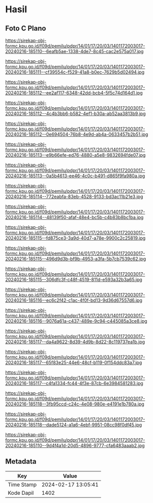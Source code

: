 # Hasil

## Foto C Plano

https://sirekap-obj-formc.kpu.go.id/f09d/pemilu/pdpr/14/01/17/20/03/1401172003017-20240216-185110--6eafb5ae-1338-4de7-8c45-cac2e575a017.jpg

https://sirekap-obj-formc.kpu.go.id/f09d/pemilu/pdpr/14/01/17/20/03/1401172003017-20240216-185111--cf39554c-f529-41a8-b0ec-7629b5d02494.jpg

https://sirekap-obj-formc.kpu.go.id/f09d/pemilu/pdpr/14/01/17/20/03/1401172003017-20240216-185112--ee2af117-6348-42dd-bcb4-5f5c74d164d1.jpg

https://sirekap-obj-formc.kpu.go.id/f09d/pemilu/pdpr/14/01/17/20/03/1401172003017-20240216-185112--4c4b3bb6-b582-4ef1-b30a-ab52aa3813b9.jpg

https://sirekap-obj-formc.kpu.go.id/f09d/pemilu/pdpr/14/01/17/20/03/1401172003017-20240216-185112--0e694504-76b8-4e9d-ab4a-0633457b2b51.jpg

https://sirekap-obj-formc.kpu.go.id/f09d/pemilu/pdpr/14/01/17/20/03/1401172003017-20240216-185113--e9b66efe-ed76-4880-a5e8-9832694fde07.jpg

https://sirekap-obj-formc.kpu.go.id/f09d/pemilu/pdpr/14/01/17/20/03/1401172003017-20240216-185113--0a5b4613-ee46-4c0c-b491-d865f9fa980a.jpg

https://sirekap-obj-formc.kpu.go.id/f09d/pemilu/pdpr/14/01/17/20/03/1401172003017-20240216-185114--772eabfa-83eb-4528-9133-bd3ac11b21e3.jpg

https://sirekap-obj-formc.kpu.go.id/f09d/pemilu/pdpr/14/01/17/20/03/1401172003017-20240216-185114--48139f50-afaf-48e4-bc5b-c4b83b8bc1ba.jpg

https://sirekap-obj-formc.kpu.go.id/f09d/pemilu/pdpr/14/01/17/20/03/1401172003017-20240216-185115--fd875ce3-3a9d-40d7-a78e-9900c2c25819.jpg

https://sirekap-obj-formc.kpu.go.id/f09d/pemilu/pdpr/14/01/17/20/03/1401172003017-20240216-185115--496d9d3b-bf9b-4953-a3fa-5b7cb7539c62.jpg

https://sirekap-obj-formc.kpu.go.id/f09d/pemilu/pdpr/14/01/17/20/03/1401172003017-20240216-185115--306dfc3f-c48f-4519-811d-e593a32b3a65.jpg

https://sirekap-obj-formc.kpu.go.id/f09d/pemilu/pdpr/14/01/17/20/03/1401172003017-20240216-185116--ec6c2f42-c1ac-4f0f-bd13-9d36d67557d6.jpg

https://sirekap-obj-formc.kpu.go.id/f09d/pemilu/pdpr/14/01/17/20/03/1401172003017-20240216-185116--9076a61a-c437-489e-9c94-c445085a3ce8.jpg

https://sirekap-obj-formc.kpu.go.id/f09d/pemilu/pdpr/14/01/17/20/03/1401172003017-20240216-185117--da4a9622-8d39-4d9b-8d22-8c119737ea1b.jpg

https://sirekap-obj-formc.kpu.go.id/f09d/pemilu/pdpr/14/01/17/20/03/1401172003017-20240216-185117--65f83e25-44e6-48cf-b119-0f154ddc83a7.jpg

https://sirekap-obj-formc.kpu.go.id/f09d/pemilu/pdpr/14/01/17/20/03/1401172003017-20240216-185117--c4fa1334-fc44-4f3e-87cb-6e3984581283.jpg

https://sirekap-obj-formc.kpu.go.id/f09d/pemilu/pdpr/14/01/17/20/03/1401172003017-20240216-185118--3fb95ccd-c24c-4e08-980e-e4191e1b780a.jpg

https://sirekap-obj-formc.kpu.go.id/f09d/pemilu/pdpr/14/01/17/20/03/1401172003017-20240216-185118--dade5124-a1a6-4ebf-9951-08cc98f0df45.jpg

https://sirekap-obj-formc.kpu.go.id/f09d/pemilu/pdpr/14/01/17/20/03/1401172003017-20240216-185110--9d4f4a1d-20d5-4896-9777-cfa6483aaab2.jpg


## Metadata

| Key        | Value               |
| ---------- | ------------------- |
| Time Stamp | 2024-02-17 13:05:41 |
| Kode Dapil | 1402                |



